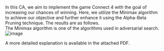 In this CA, we aim to implement the game Connect 4 with the goal of increasing our chances of winning. Here, we utilize the Minimax algorithm to achieve our objective and further enhance it using the Alpha-Beta Pruning technique. The results are as follows.  
The Minimax algorithm is one of the algorithms used in adversarial search.
![image](https://github.com/user-attachments/assets/0de4930c-61dd-4262-a483-6084e60c124a)

A more detailed explanation is available in the attached PDF.
